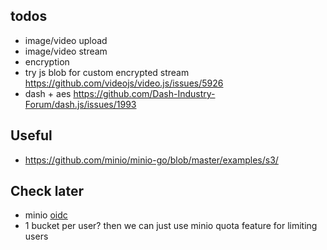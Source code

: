 ## todos

* image/video upload
* image/video stream 
* encryption
* try js blob for custom encrypted stream https://github.com/videojs/video.js/issues/5926
* dash + aes https://github.com/Dash-Industry-Forum/dash.js/issues/1993


## Useful
* https://github.com/minio/minio-go/blob/master/examples/s3/



## Check later

* minio [oidc](https://min.io/docs/minio/linux/developers/security-token-service.html?ref=docs)
* 1 bucket per user? then we can just use minio quota feature for limiting users
